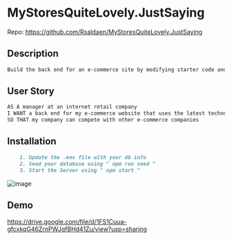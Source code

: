 # MyStoresQuiteLovely.JustSaying

Repo: https://github.com/Rsaldaen/MyStoresQuiteLovely.JustSaying

## Description
```md
Build the back end for an e-commerce site by modifying starter code and configure a working Express.js API to use Sequelize to interact with a MySQL database.
```

## User Story

```md
AS A manager at an internet retail company
I WANT a back end for my e-commerce website that uses the latest technologies
SO THAT my company can compete with other e-commerce companies
```

## Installation
```md
    1. Update the .env file with your db info
    2. Seed your database using " npm run seed "
    3. Start the Server using " npm start "
```

![image](https://user-images.githubusercontent.com/101837927/167278696-efaa7b1d-5f40-4443-bc95-82b4e80a5d01.png)

## Demo
https://drive.google.com/file/d/1FS1Cuua-gfcxkqG46ZrnPWJqfBHd41Zu/view?usp=sharing
